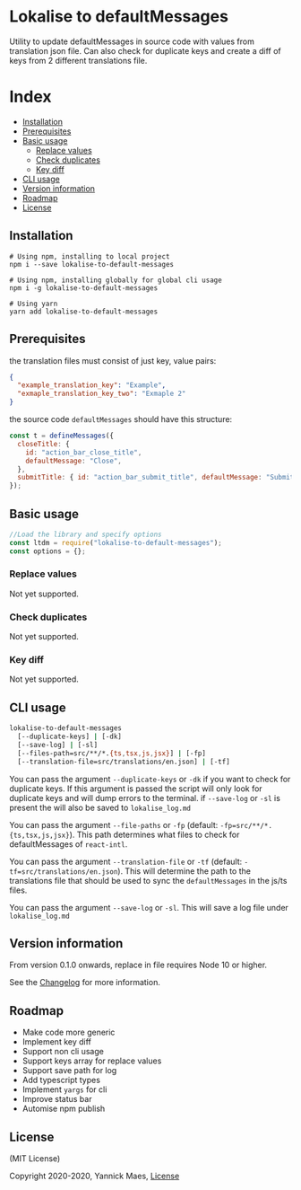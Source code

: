 # Lokalise to defaultMessages

Utility to update defaultMessages in source code with values from translation json file. Can also check for duplicate keys and create a diff of keys from 2 different translations file.

# Index

- [Installation](#installation)
- [Prerequisites](#prerequisites)
- [Basic usage](#basic-usage)
  - [Replace values](#replace-values)
  - [Check duplicates](#check-duplicates)
  - [Key diff](#key-diff)
- [CLI usage](#cli-usage)
- [Version information](#version-information)
- [Roadmap](#roadmap)
- [License](#license)

## Installation

```shell
# Using npm, installing to local project
npm i --save lokalise-to-default-messages

# Using npm, installing globally for global cli usage
npm i -g lokalise-to-default-messages

# Using yarn
yarn add lokalise-to-default-messages
```

## Prerequisites

the translation files must consist of just key, value pairs:

```json
{
  "example_translation_key": "Example",
  "exmaple_translation_key_two": "Exmaple 2"
}
```

the source code `defaultMessages` should have this structure:

```js
const t = defineMessages({
  closeTitle: {
    id: "action_bar_close_title",
    defaultMessage: "Close",
  },
  submitTitle: { id: "action_bar_submit_title", defaultMessage: "Submit" },
});
```

## Basic usage

```js
//Load the library and specify options
const ltdm = require("lokalise-to-default-messages");
const options = {};
```

### Replace values

Not yet supported.

### Check duplicates

Not yet supported.

### Key diff

Not yet supported.

## CLI usage

```sh
lokalise-to-default-messages
  [--duplicate-keys] | [-dk]
  [--save-log] | [-sl]
  [--files-path=src/**/*.{ts,tsx,js,jsx}] | [-fp]
  [--translation-file=src/translations/en.json] | [-tf]
```

You can pass the argument `--duplicate-keys` or `-dk` if you want to check for duplicate keys.
If this argument is passed the script will only look for duplicate keys and will dump errors to the terminal. if `--save-log` or `-sl` is present the will also be saved to `lokalise_log.md`

You can pass the argument `--file-paths` or `-fp` (default: `-fp=src/**/*.{ts,tsx,js,jsx}`).
This path determines what files to check for defaultMessages of `react-intl`.

You can pass the argument `--translation-file` or `-tf` (default: `-tf=src/translations/en.json`).
This will determine the path to the translations file that should be used to sync
the `defaultMessages` in the js/ts files.

You can pass the argument `--save-log` or `-sl`.
This will save a log file under `lokalise_log.md`

## Version information

From version 0.1.0 onwards, replace in file requires Node 10 or higher.

See the [Changelog](CHANGELOG.md) for more information.

## Roadmap

- Make code more generic
- Implement key diff
- Support non cli usage
- Support keys array for replace values
- Support save path for log
- Add typescript types
- Implement `yargs` for cli
- Improve status bar
- Automise npm publish

## License

(MIT License)

Copyright 2020-2020, Yannick Maes, [License](LICENSE)

